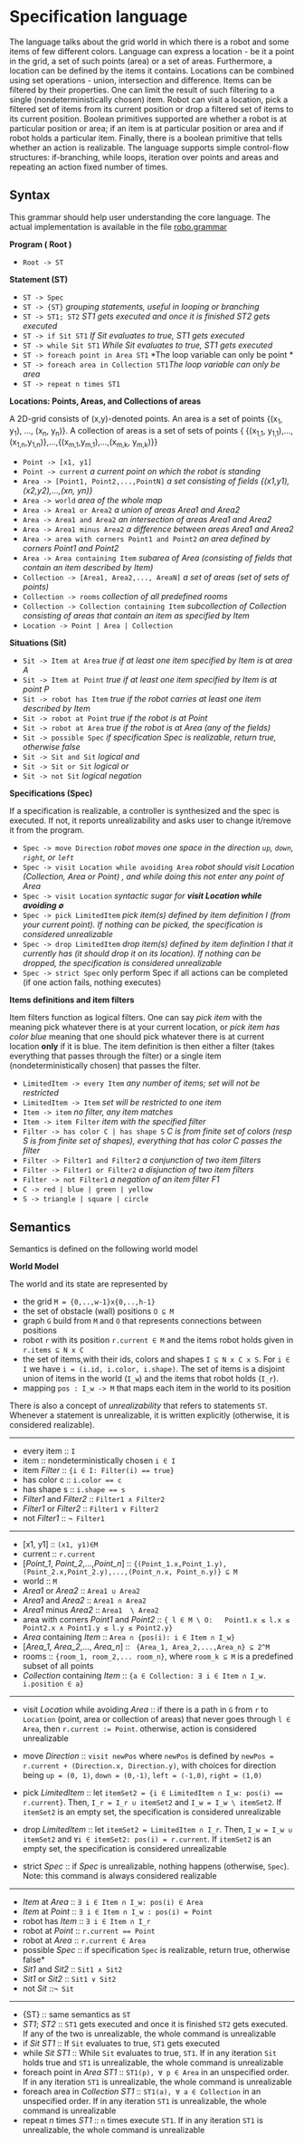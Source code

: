 # Specification language
The language talks about the grid world in which there is a robot and some items of few different colors. Language can express a location - be it a point in the grid, a set of such points (area) or a set of areas. Furthermore, a location can be defined by the items it contains. Locations can be combined using set operations - union, intersection and difference. Items can be filtered by their properties. One can limit the result of such filtering to a single (nondeterministically chosen) item. Robot can visit a location, pick a filtered set of items from its current position or drop a filtered set of items to its current position. Boolean primitives supported are whether a robot is at particular position or area; if an item is at particular position or area and if robot holds a particular item. Finally, there is a boolean primitive that tells whether an action is realizable.
The language supports simple control-flow structures: if-branching, while loops, iteration over points and areas and repeating an action fixed number of times.



## Syntax
This grammar should help user understanding the core language. The actual implementation is available in the file [robo.grammar](https://gitlab.mpi-sws.org/gavran/sempre-interactive/blob/master/interactive/robo.grammar)
 
 **Program ( Root )**

   - `Root -> ST`




**Statement (ST)**
 
 - `ST -> Spec`
 - `ST -> {ST}` *grouping statements, useful in looping or branching*
 - `ST -> ST1; ST2` *ST1 gets executed and once it is finished ST2 gets executed*
 - `ST -> if Sit ST1`  *If Sit evaluates to true, ST1 gets executed*
 - `ST -> while Sit ST1`  *While Sit evaluates to true, ST1 gets executed*
 - `ST -> foreach point in Area ST1` *The loop variable can only be point *
 - `ST -> foreach area in Collection ST1`*The loop variable can only be area*
 - `ST -> repeat n times ST1`


**Locations: Points, Areas, and Collections of areas**

A 2D-grid consists of (x,y)-denoted points. An area is a set of points {(x<sub>1</sub>, y<sub>1</sub>), ..., (x<sub>n</sub>, y<sub>n</sub>)}. A collection of areas is a set of sets of points { {(x<sub>1,1</sub>, y<sub>1,1</sub>),..., (x<sub>1,n</sub>,y<sub>1,n</sub>)},...,{(x<sub>m,1</sub>,y<sub>m,1</sub>),...,(x<sub>m,k</sub>, y<sub>m,k</sub>)}}

  - `Point -> [x1, y1]`
  - `Point -> current` *a current point on which the robot is standing*
  - `Area -> [Point1, Point2,...,PointN]` *a set consisting of fields {(x1,y1),(x2,y2),...,(xn, yn)}*
  - `Area -> world` *area of the whole map*
  - `Area -> Area1 or Area2` *a union of areas Area1 and Area2*
  - `Area -> Area1 and Area2` *an intersection of areas Area1 and Area2*
  - `Area -> Area1 minus Area2` *a difference between areas Area1 and Area2*
  - `Area -> area with corners Point1 and Point2` *an area defined by corners Point1 and Point2*
  - `Area -> Area containing Item` *subarea of Area (consisting of fields that contain an item described by Item)*
  - `Collection -> [Area1, Area2,..., AreaN]` *a set of areas (set of sets of points)*
  - `Collection -> rooms` *collection of all predefined rooms*
  - `Collection -> Collection containing Item` *subcollection of Collection consisting of areas that contain an item as specified by Item*
  - `Location -> Point | Area | Collection`


**Situations (Sit)**

 
 - `Sit -> Item at Area` *true if at least one item specified by Item is at area A*
 - `Sit -> Item at Point` *true if at least one item specified by Item is at point P*
 - `Sit -> robot has Item` *true if the robot carries at least one item described by Item*
 - `Sit -> robot at Point` *true if the robot is at Point*
 - `Sit -> robot at Area` *true if the robot is at Area (any of the fields)*
 - `Sit -> possible Spec`  *if specification Spec is realizable, return true, otherwise false*
 - `Sit -> Sit and Sit` *logical and*
 - `Sit -> Sit or Sit` *logical or*
 - `Sit -> not Sit` *logical negation*

**Specifications (Spec)**


If a specification is realizable, a controller is synthesized and the spec is executed. If not, it reports unrealizability and asks user to change it/remove it from the program. 
 
  - `Spec -> move Direction` *robot moves one space in the direction `up`, `down`, `right`, or `left`*
  - `Spec -> visit Location while avoiding Area`  *robot should visit Location (Collection, Area or Point) , and while doing this not enter any point of Area* 
  - `Spec -> visit Location`  *syntactic sugar for __visit Location while avoiding $`\emptyset`$__* 
  - `Spec -> pick LimitedItem` *pick item(s) defined by item definition I (from your current point). If nothing can be picked, the specification is considered unrealizable*
  - `Spec -> drop LimitedItem` *drop item(s) defined by item definition I that it currently has (it should drop it on its location). If nothing can be dropped, the specification is considered unrealizable*
  - `Spec -> strict Spec` only perform Spec if all actions can be completed (if one action fails, nothing executes)

**Items definitions and item filters**

Item filters function as logical filters. One can say _pick item_ with the meaning pick whatever there is at your current location, or _pick item has color blue_ meaning that one should pick whatever there is at current location **only** if it is blue. The item definition is then either a filter (takes everything that passes through the filter) or a single item (nondeterministically chosen) that passes the filter.

  - `LimitedItem -> every Item` _any number of items; set will not be restricted_
  - `LimitedItem -> Item` _set will be restricted to one item_
  - `Item -> item` _no filter, any item matches_
  - `Item -> item Filter` _item with the specified filter_
  - `Filter -> has color C | has shape S` _C is from finite set of colors (resp S is from finite set of shapes), everything that has color C passes the filter_
  - `Filter -> Filter1 and Filter2`  _a conjunction of two item filters_
  - `Filter -> Filter1 or Filter2` _a disjunction of two item filters_
  - `Filter -> not Filter1` _a negation of an item filter F1_
  - `C -> red | blue | green | yellow`
  - `S -> triangle | square | circle`
  
## Semantics

Semantics is defined on the following world model

**World Model**

The world and its state are represented by 
 - the grid `M = {0,..,w-1}x{0,..,h-1}`  
 - the set of obstacle (wall) positions `O ⊆ M` 
 - graph `G` build from `M` and `O` that represents connections between positions
 - robot `r` with its position `r.current ∈ M` and the items robot holds given in `r.items ⊆ N x C`
 - the set of items,with their ids, colors and shapes `I ⊆ N x C x S`. For  `i ∈ I` we have `i = (i.id, i.color, i.shape)`. The set of items is a disjoint union of items in the world (`I_w`) and the items that robot holds (`I_r`).
 - mapping `pos : I_w -> M` that maps each item in the world to its position 
 

 
 There is also a concept of *unrealizability* that refers to statements `ST`. Whenever a statement is unrealizable, it is written explicitly (otherwise, it is considered realizable). 
 

---

 - every item                          :: `I`
 - item                              :: nondeterministically chosen `i ∈ I`
 - item *Filter*                         :: `{i ∈ I: Filter(i) == true}`
 - has color c        :: `i.color == c`
 - has shape s		  :: `i.shape == s`
 -  *Filter1*  and *Filter2* :: `Filter1 ∧ Filter2`
 - *Filter1* or *Filter2* :: `Filter1 ∨ Filter2`
 - not *Filter1* :: `¬ Filter1`


---
 
 
 - [x1, y1] :: `(x1, y1)∈M` 
 - current :: `r.current`
 - [*Point_1*, *Point_2*,...,*Point_n*] :: `{(Point_1.x,Point_1.y),(Point_2.x,Point_2.y),...,(Point_n.x, Point_n.y)} ⊆ M`
 - world :: `M`
 - *Area1* or *Area2* :: `Area1 ∪ Area2`
 - *Area1* and *Area2* :: `Area1 ∩ Area2`
 - *Area1* minus *Area2* :: `Area1  \ Area2`
 - area with corners *Point1* and *Point2* :: `{ l ∈ M \ O:   Point1.x ≤ l.x ≤ Point2.x ∧ Point1.y ≤ l.y ≤ Point2.y}`
 - *Area* containing *Item* ::  `Area ∩ {pos(i): i ∈ Item ∩ I_w}`
 - [*Area_1*, *Area_2*,..., *Area_n*] ::  ` {Area_1, Area_2,...,Area_n} ⊆ 2^M`
 - rooms :: `{room_1, room_2,... room_n}`, where `room_k ⊆ M` is a predefined subset of all points 
 - *Collection* containing *Item* ::  `{a ∈ Collection: ∃ i ∈ Item ∩ I_w. i.position ∈ a}`
  
---

    

  - visit *Location* while avoiding *Area* :: if there is a path in `G` from `r` to `Location` (point, area or collection of areas) that never goes through `l ∈ Area`, then `r.current := Point`. otherwise, action is considered unrealizable 
  
  - move *Direction* :: `visit newPos` where `newPos` is defined by `newPos = r.current + (Direction.x, Direction.y)`, with choices for direction being `up = (0, 1)`, `down = (0,-1)`, `left = (-1,0)`, `right = (1,0)`
  - pick *LimitedItem*  :: let `itemSet2 = {i ∈ LimitedItem ∩ I_w: pos(i) == r.current}`. Then, `I_r = I_r ∪ itemSet2` and `I_w = I_w \ itemSet2`. If `itemSet2` is an empty set, the specification is considered unrealizable
  - drop *LimitedItem* :: let `itemSet2 = LimitedItem ∩ I_r`. Then, `I_w = I_w ∪ itemSet2` and `∀i ∈ itemSet2: pos(i) = r.current`. If `itemSet2` is an empty set, the specification is considered unrealizable
  - strict *Spec* :: if *Spec* is unrealizable, nothing happens (otherwise, `Spec`). Note: this command is always considered realizable
  
---

 - *Item* at *Area* ::   `∃ i ∈ Item ∩ I_w: pos(i) ∈ Area `
 - *Item* at *Point* ::  `∃ i ∈ Item ∩ I_w : pos(i) = Point `
 - robot has *Item* ::   `∃ i ∈ Item ∩ I_r`
 - robot at *Point* ::  `r.current == Point`
 - robot at *Area* ::  `r.current ∈ Area`
 - possible *Spec* :: if specification `Spec` is realizable, return true, otherwise false*
 - *Sit1* and *Sit2* ::  `Sit1 ∧ Sit2`
 - *Sit1* or *Sit2* :: `Sit1 ∨ Sit2`
 - not *Sit* ::`¬ Sit`
 
---

 -  {ST} :: same semantics as `ST`
 - *ST1*; *ST2* :: `ST1` gets executed and once it is finished `ST2` gets executed. If any of the two is unrealizable, the whole command is unrealizable
 - if *Sit* *ST1*  :: If `Sit` evaluates to true, `ST1` gets executed
 - while *Sit* *ST1* ::  While `Sit` evaluates to true, `ST1`. If in any iteration `Sit` holds true and `ST1` is unrealizable, the whole command is unrealizable
 - foreach point in *Area* *ST1* :: `ST1(p), ∀ p ∈ Area` in an unspecified order. If in any iteration `ST1` is unrealizable, the whole command is unrealizable
 - foreach area in *Collection* *ST1* :: `ST1(a), ∀ a ∈ Collection` in an unspecified order. If in any iteration `ST1` is unrealizable, the whole command is unrealizable
 - repeat *n* times *ST1* :: `n` times execute `ST1`. If in any iteration `ST1` is unrealizable, the whole command is unrealizable


 